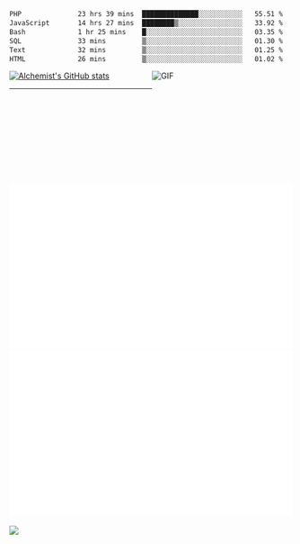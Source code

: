 <!--START_SECTION:waka-->

```text
PHP              23 hrs 39 mins  ██████████████░░░░░░░░░░░   55.51 %
JavaScript       14 hrs 27 mins  ████████▒░░░░░░░░░░░░░░░░   33.92 %
Bash             1 hr 25 mins    █░░░░░░░░░░░░░░░░░░░░░░░░   03.35 %
SQL              33 mins         ▒░░░░░░░░░░░░░░░░░░░░░░░░   01.30 %
Text             32 mins         ▒░░░░░░░░░░░░░░░░░░░░░░░░   01.25 %
HTML             26 mins         ▒░░░░░░░░░░░░░░░░░░░░░░░░   01.02 %
```

<!--END_SECTION:waka-->

[![Alchemist's GitHub stats](https://github-readme-stats.vercel.app/api?username=DrMaxis&show_icons=true&theme=outrun&count_private=true)](#)
<img align="right" alt="GIF" src="https://user-images.githubusercontent.com/5355808/139111924-210cc6fa-9fb1-4dac-929d-6324a5836a92.gif" width="250" height="200" />
<hr />

![](https://raw.githubusercontent.com/DrMaxis/github-stats-transparent/output/generated/overview.svg)
![](https://raw.githubusercontent.com/DrMaxis/github-stats-transparent/output/generated/languages.svg)

 
<a href="https://count.getloli.com/"><img src="https://count.getloli.com/get/@:maxis-the-alchemist?theme=rule34"></a>
<!-- https://count.getloli.com/get/@alchemist?theme=rule34 -->
<br>
